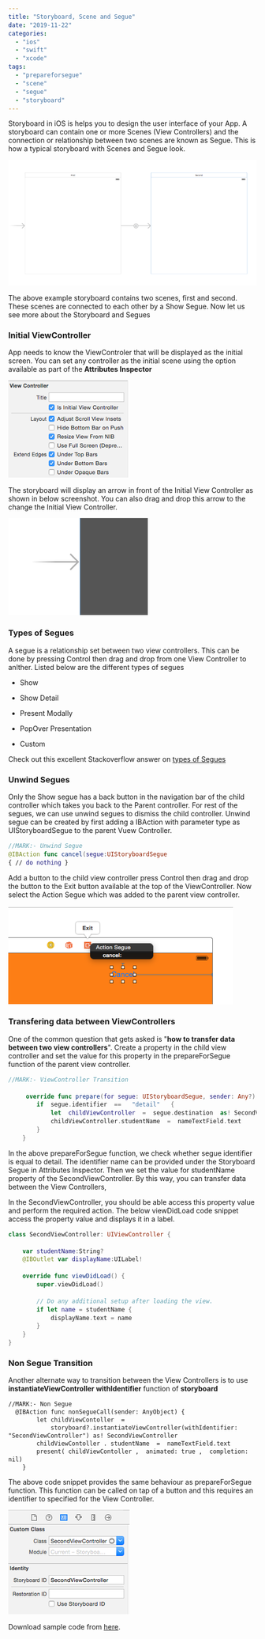 ```yaml
---
title: "Storyboard, Scene and Segue"
date: "2019-11-22"
categories: 
  - "ios"
  - "swift"
  - "xcode"
tags: 
  - "prepareforsegue"
  - "scene"
  - "segue"
  - "storyboard"
---
```


Storyboard in iOS is helps you to design the user interface of your App. A storyboard can contain one or more Scenes (View Controllers) and the connection or relationship between two scenes are known as Segue. This is how a typical storyboard with Scenes and Segue look.

[![](/assets/images/1435207469_thumb.png)](https://rshankar.com/wp-content/uploads/2015/06/1435207469_full1.png)

The above example storyboard contains two scenes, first and second. These scenes are connected to each other by a Show Segue. Now let us see more about the Storyboard and Segues

### Initial ViewController

App needs to know the ViewControler that will be displayed as the initial screen. You can set any controller as the initial scene using the option available as part of the **Attributes Inspector**

[![](/assets/images/1435222038_thumb.png)](https://rshankar.com/wp-content/uploads/2015/06/1435222038_full.png)

The storyboard will display an arrow in front of the Initial View Controller as shown in below screenshot. You can also drag and drop this arrow to the change the Initial View Controller.

[![](/assets/images/1435222086_thumb.png)](https://rshankar.com/wp-content/uploads/2015/06/1435222086_full.png)

### Types of Segues

A segue is a relationship set between two view controllers. This can be done by pressing Control then drag and drop from one View Controller to anlther. Listed below are the different types of segues

- Show 

- Show Detail

- Present Modally

- PopOver Presentation

- Custom

Check out this excellent Stackoverflow answer on [types of Segues](http://stackoverflow.com/questions/25966215/whats-the-difference-between-all-the-selection-segues)

### Unwind Segues

Only the Show segue has a back button in the navigation bar of the child controller which takes you back to the Parent controller. For rest of the segues, we can use unwind segues to dismiss the child controller. Unwind segue can be created by first adding a IBAction with parameter type as UIStoryboardSegue to the parent Vuew Controller.

```swift
//MARK:- Unwind Segue 
@IBAction func cancel(segue:UIStoryboardSegue 
{ // do nothing }
```

Add a button to the child view controller press Control then drag and drop the button to the Exit button available at the top of the ViewController. Now select the Action Segue which was added to the parent view controller.

[![](/assets/images/1435222821_thumb.png)](https://rshankar.com/wp-content/uploads/2015/06/1435222821_full.png)

### Transfering data between ViewControllers

One of the common question that gets asked is "**how to transfer data between two view controllers**". Create a property in the child view controller and set the value for this property in the prepareForSegue function of the parent view controller.

```swift
//MARK:- ViewController Transition

     override func prepare(for segue: UIStoryboardSegue, sender: Any?) {
        if  segue.identifier  ==   "detail"   {
            let  childViewController  =  segue.destination  as! SecondViewController
            childViewController.studentName  =  nameTextField.text
        }
    }

```

In the above prepareForSegue function, we check whether segue identifier is equal to detail. The identifier name can be provided under the Storyboard Segue in Attributes Inspector. Then we set the value for studentName property of the SecondViewController. By this way, you can transfer data between the View Controllers,

In the SecondViewController, you should be able access this property value and perform the required action. The below viewDidLoad code snippet access the property value and displays it in a label.

```swift
class SecondViewController: UIViewController {

    var studentName:String?
    @IBOutlet var displayName:UILabel!

    override func viewDidLoad() {
        super.viewDidLoad()

        // Do any additional setup after loading the view.
        if let name = studentName {
            displayName.text = name
        }
    }
}
```

### Non Segue Transition

Another alternate way to transition between the View Controllers is to use **instantiateViewController withIdentifier** function of **storyboard**

```
//MARK:- Non Segue
  @IBAction func nonSegueCall(sender: AnyObject) {
        let childViewContoller  =
            storyboard?.instantiateViewController(withIdentifier: "SecondViewController") as! SecondViewController
        childViewContoller . studentName  =  nameTextField.text
        present( childViewContoller ,  animated: true ,  completion: nil)
    }

```

The above code snippet provides the same behaviour as prepareForSegue function. This function can be called on tap of a button and this requires an identifier to specified for the View Controller.

[![](/assets/images/1435227255_thumb.png)](https://rshankar.com/wp-content/uploads/2015/06/1435227255_full.png)

Download sample code from [here](https://github.com/rshankras/Swift-Demo/tree/master/StoryboardDemo).
